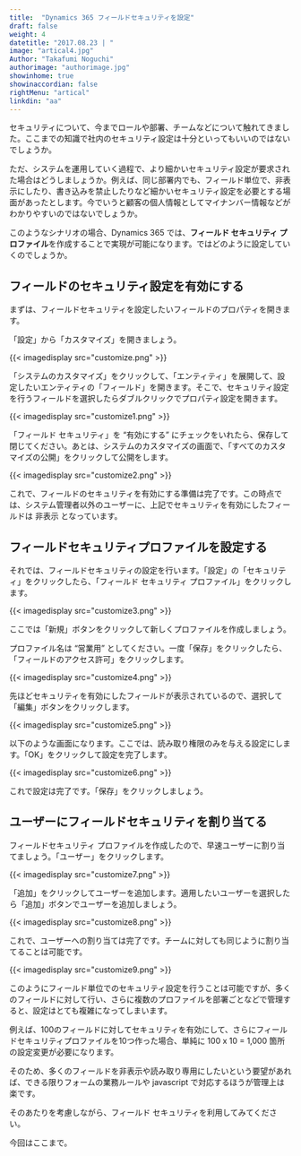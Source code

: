 ```yaml
---
title:  "Dynamics 365 フィールドセキュリティを設定"
draft: false
weight: 4
datetitle: "2017.08.23 | "
image: "artical4.jpg"
Author: "Takafumi Noguchi"
authorimage: "authorimage.jpg"
showinhome: true
showinaccordian: false
rightMenu: "artical"
linkdin: "aa"
---
```

<!-- Intro  -->
セキュリティについて、今までロールや部署、チームなどについて触れてきました。ここまでの知識で社内のセキュリティ設定は十分といってもいいのではないでしょうか。

 

ただ、システムを運用していく過程で、より細かいセキュリティ設定が要求された場合はどうしましょうか。例えば、同じ部署内でも、フィールド単位で、非表示にしたり、書き込みを禁止したりなど細かいセキュリティ設定を必要とする場面があったとします。今でいうと顧客の個人情報としてマイナンバー情報などがわかりやすいのではないでしょうか。

 

このようなシナリオの場合、Dynamics 365 では、**フィールド セキュリティ プロファイル**を作成することで実現が可能になります。ではどのように設定していくのでしょうか。

## フィールドのセキュリティ設定を有効にする
まずは、フィールドセキュリティを設定したいフィールドのプロパティを開きます。

「設定」から「カスタマイズ」を開きましょう。
<!-- Image= customize.png -->
{{< imagedisplay src="customize.png" >}}

「システムのカスタマイズ」をクリックして、「エンティティ」を展開して、設定したいエンティティの「フィールド」を開きます。そこで、セキュリティ設定を行うフィールドを選択したらダブルクリックでプロパティ設定を開きます。
<!-- Image= customize1.png -->
{{< imagedisplay src="customize1.png" >}}

「フィールド セキュリティ」を “有効にする” にチェックをいれたら、保存して閉じてください。あとは、システムのカスタマイズの画面で、「すべてのカスタマイズの公開」をクリックして公開をします。
<!-- Image= customize2.png -->
{{< imagedisplay src="customize2.png" >}}

これで、フィールドのセキュリティを有効にする準備は完了です。この時点では、システム管理者以外のユーザーに、上記でセキュリティを有効にしたフィールドは 非表示 となっています。


## フィールドセキュリティプロファイルを設定する
それでは、フィールドセキュリティの設定を行います。「設定」の「セキュリティ」をクリックしたら、「フィールド セキュリティ プロファイル」をクリックします。
<!-- Image= customize3.png -->
{{< imagedisplay src="customize3.png" >}}

ここでは「新規」ボタンをクリックして新しくプロファイルを作成しましょう。

プロファイル名は “営業用” としてください。一度「保存」をクリックしたら、「フィールドのアクセス許可」をクリックします。
<!-- Image= customize4.png -->
{{< imagedisplay src="customize4.png" >}}

先ほどセキュリティを有効にしたフィールドが表示されているので、選択して「編集」ボタンをクリックします。
<!-- Image= customize5.png -->
{{< imagedisplay src="customize5.png" >}}

以下のような画面になります。ここでは、読み取り権限のみを与える設定にします。「OK」をクリックして設定を完了します。

<!-- Image= customize6.png -->
{{< imagedisplay src="customize6.png" >}}

これで設定は完了です。「保存」をクリックしましょう。

## ユーザーにフィールドセキュリティを割り当てる
フィールドセキュリティ プロファイルを作成したので、早速ユーザーに割り当てましょう。「ユーザー」をクリックします。
<!-- Image= customize7.png -->
{{< imagedisplay src="customize7.png" >}}

「追加」をクリックしてユーザーを追加します。適用したいユーザーを選択したら「追加」ボタンでユーザーを追加しましょう。
<!-- Image= customize8.png -->
{{< imagedisplay src="customize8.png" >}}

これで、ユーザーへの割り当ては完了です。チームに対しても同じように割り当てることは可能です。
<!-- Image= customize9.png -->
{{< imagedisplay src="customize9.png" >}}


このようにフィールド単位でのセキュリティ設定を行うことは可能ですが、多くのフィールドに対して行い、さらに複数のプロファイルを部署ごとなどで管理すると、設定はとても複雑になってしまいます。

例えば、100のフィールドに対してセキュリティを有効にして、さらにフィールドセキュリティプロファイルを10つ作った場合、単純に 100 x 10 = 1,000 箇所の設定変更が必要になります。

そのため、多くのフィールドを非表示や読み取り専用にしたいという要望があれば、できる限りフォームの業務ルールや javascript で対応するほうが管理上は楽です。

そのあたりを考慮しながら、フィールド セキュリティを利用してみてください。

 
今回はここまで。    
&nbsp;